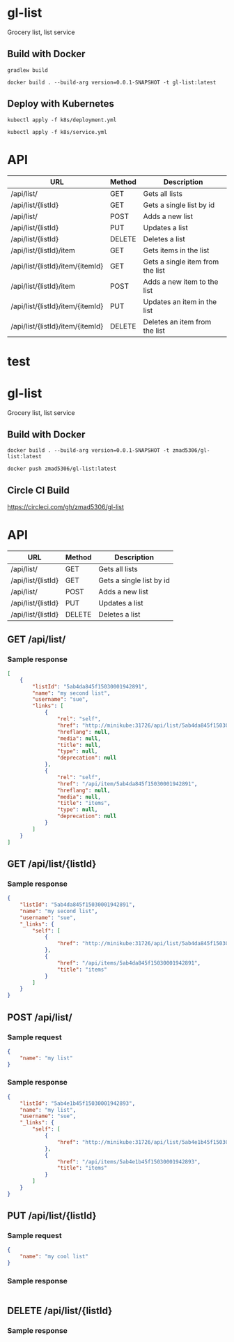 # gl-list
Grocery list, list service

## Build with Docker

`gradlew build`

`docker build . --build-arg version=0.0.1-SNAPSHOT -t gl-list:latest`

## Deploy with Kubernetes

`kubectl apply -f k8s/deployment.yml`

`kubectl apply -f k8s/service.yml`

# API

| URL                              | Method | Description                      |
| -------------------------------- | ------ | -------------------------------- |
| /api/list/                       |GET     | Gets all lists                   |
| /api/list/{listId}               |GET     | Gets a single list by id         |
| /api/list/                       |POST    | Adds a new list                  |
| /api/list/{listId}               |PUT     | Updates a list                   |
| /api/list/{listId}               |DELETE  | Deletes a list                   |
| /api/list/{listId}/item          |GET     | Gets items in the list           |
| /api/list/{listId}/item/{itemId} |GET     | Gets a single item from the list |
| /api/list/{listId}/item          |POST    | Adds a new item to the list      |
| /api/list/{listId}/item/{itemId} |PUT     | Updates an item in the list      |
| /api/list/{listId}/item/{itemId} |DELETE  | Deletes an item from the list    |

test
=======
# gl-list
Grocery list, list service

## Build with Docker

`docker build . --build-arg version=0.0.1-SNAPSHOT -t zmad5306/gl-list:latest`

`docker push zmad5306/gl-list:latest`

## Circle CI Build

https://circleci.com/gh/zmad5306/gl-list

# API

| URL                                    | Method | Description                                    |
| -------------------------------------- | ------ | ---------------------------------------------- |
| /api/list/                             |GET     | Gets all lists                                 |
| /api/list/{listId}                     |GET     | Gets a single list by id                       |
| /api/list/                             |POST    | Adds a new list                                |
| /api/list/{listId}                     |PUT     | Updates a list                                 |
| /api/list/{listId}                     |DELETE  | Deletes a list                                 |


## GET /api/list/

### Sample response

```json
[
    {
        "listId": "5ab4da845f15030001942891",
        "name": "my second list",
        "username": "sue",
        "links": [
            {
                "rel": "self",
                "href": "http://minikube:31726/api/list/5ab4da845f15030001942891",
                "hreflang": null,
                "media": null,
                "title": null,
                "type": null,
                "deprecation": null
            },
            {
                "rel": "self",
                "href": "/api/item/5ab4da845f15030001942891",
                "hreflang": null,
                "media": null,
                "title": "items",
                "type": null,
                "deprecation": null
            }
        ]
    }
]
```

## GET /api/list/{listId}

### Sample response

```json
{
    "listId": "5ab4da845f15030001942891",
    "name": "my second list",
    "username": "sue",
    "_links": {
        "self": [
            {
                "href": "http://minikube:31726/api/list/5ab4da845f15030001942891"
            },
            {
                "href": "/api/items/5ab4da845f15030001942891",
                "title": "items"
            }
        ]
    }
}
```

## POST /api/list/

### Sample request

```json
{
	"name": "my list"
}
```

### Sample response

```json
{
    "listId": "5ab4e1b45f15030001942893",
    "name": "my list",
    "username": "sue",
    "_links": {
        "self": [
            {
                "href": "http://minikube:31726/api/list/5ab4e1b45f15030001942893"
            },
            {
                "href": "/api/items/5ab4e1b45f15030001942893",
                "title": "items"
            }
        ]
    }
}
```

## PUT /api/list/{listId}

### Sample request

```json
{
    "name": "my cool list"
}
``` 

### Sample response

```json
```

## DELETE /api/list/{listId} 

### Sample response

```json
```

